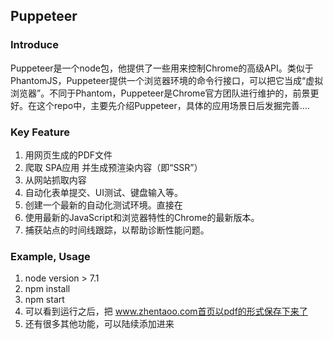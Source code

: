 ## Puppeteer

### Introduce
Puppeteer是一个node包，他提供了一些用来控制Chrome的高级API。类似于PhantomJS，Puppeteer提供一个浏览器环境的命令行接口，可以把它当成“虚拟浏览器”。不同于Phantom，Puppeteer是Chrome官方团队进行维护的，前景更好。在这个repo中，主要先介绍Puppeteer，具体的应用场景日后发掘完善....

### Key Feature
1. 用网页生成的PDF文件
2. 爬取 SPA应用 并生成预渲染内容（即“SSR”）
3. 从网站抓取内容
4. 自动化表单提交、UI测试、键盘输入等。
5. 创建一个最新的自动化测试环境。直接在
6. 使用最新的JavaScript和浏览器特性的Chrome的最新版本。
7. 捕获站点的时间线跟踪，以帮助诊断性能问题。

### Example, Usage
1. node version > 7.1
2. npm install
3. npm start
4. 可以看到运行之后，把 www.zhentaoo.com首页以pdf的形式保存下来了
5. 还有很多其他功能，可以陆续添加进来

